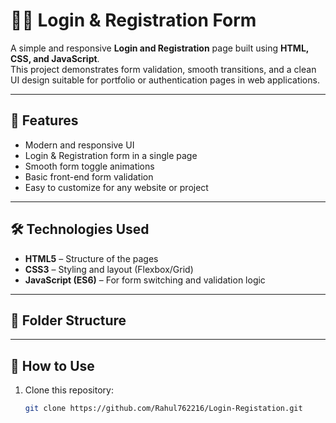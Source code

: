 # 🧑‍💻 Login & Registration Form

A simple and responsive **Login and Registration** page built using **HTML, CSS, and JavaScript**.  
This project demonstrates form validation, smooth transitions, and a clean UI design suitable for portfolio or authentication pages in web applications.

---

## 🚀 Features
- Modern and responsive UI  
- Login & Registration form in a single page  
- Smooth form toggle animations  
- Basic front-end form validation  
- Easy to customize for any website or project

---

## 🛠️ Technologies Used
- **HTML5** – Structure of the pages  
- **CSS3** – Styling and layout (Flexbox/Grid)  
- **JavaScript (ES6)** – For form switching and validation logic  

---

## 📂 Folder Structure

---

## 🧩 How to Use
1. Clone this repository:
   ```bash
   git clone https://github.com/Rahul762216/Login-Registation.git
